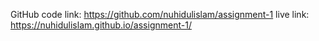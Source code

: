 GitHub code link: https://github.com/nuhidulislam/assignment-1 
live link: https://nuhidulislam.github.io/assignment-1/
